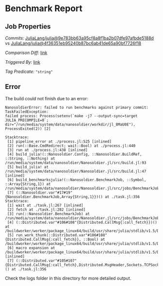 # Benchmark Report

## Job Properties

*Commits:* [JuliaLang/julia@9e783bb63a95cf8a8f1ba2b07dfe97afbde5188d](https://github.com/JuliaLang/julia/commit/9e783bb63a95cf8a8f1ba2b07dfe97afbde5188d) vs [JuliaLang/julia@4f36351eb95240b87bc6ab41de65a90bf7726f18](https://github.com/JuliaLang/julia/commit/4f36351eb95240b87bc6ab41de65a90bf7726f18)

*Comparison Diff:* [link](https://github.com/JuliaLang/julia/compare/4f36351eb95240b87bc6ab41de65a90bf7726f18..9e783bb63a95cf8a8f1ba2b07dfe97afbde5188d)

*Triggered By:* [link](https://github.com/JuliaLang/julia/commit/9e783bb63a95cf8a8f1ba2b07dfe97afbde5188d#commitcomment-48120909)

*Tag Predicate:* `"string"`

## Error

The build could not finish due to an error:

```
NanosoldierError: failed to run benchmarks against primary commit: TaskFailedException:
failed process: Process(setenv(`make -j7 --output-sync=target JULIA_PRECOMPILE=0`; dir="/run/media/system/data/nanosoldier/workdir/jl_8MaU0E"), ProcessExited(2)) [2]

Stacktrace:
 [1] pipeline_error at ./process.jl:525 [inlined]
 [2] run(::Base.CmdRedirect; wait::Bool) at ./process.jl:440
 [3] run at ./process.jl:438 [inlined]
 [4] build_julia!(::Nanosoldier.Config, ::Nanosoldier.BuildRef, ::String, ::Nothing) at /run/media/system/data/nanosoldier/Nanosoldier.jl/src/build.jl:93
 [5] build_julia! at /run/media/system/data/nanosoldier/Nanosoldier.jl/src/build.jl:47 [inlined]
 [6] build_benchmarksjulia!(::Nanosoldier.BenchmarkJob, ::Symbol, ::Array{String,1}) at /run/media/system/data/nanosoldier/Nanosoldier.jl/src/jobs/BenchmarkJob.jl:301
 [7] (::Nanosoldier.var"#17#19"{Nanosoldier.BenchmarkJob,Array{String,1}})() at ./task.jl:356
Stacktrace:
 [1] wait at ./task.jl:267 [inlined]
 [2] fetch at ./task.jl:282 [inlined]
 [3] run(::Nanosoldier.BenchmarkJob) at /run/media/system/data/nanosoldier/Nanosoldier.jl/src/jobs/BenchmarkJob.jl:226
 [4] (::Distributed.var"#106#108"{Distributed.CallMsg{:call_fetch}})() at /buildworker/worker/package_linux64/build/usr/share/julia/stdlib/v1.5/Distributed/src/process_messages.jl:294
 [5] run_work_thunk(::Distributed.var"#106#108"{Distributed.CallMsg{:call_fetch}}, ::Bool) at /buildworker/worker/package_linux64/build/usr/share/julia/stdlib/v1.5/Distributed/src/process_messages.jl:79
 [6] macro expansion at /buildworker/worker/package_linux64/build/usr/share/julia/stdlib/v1.5/Distributed/src/process_messages.jl:294 [inlined]
 [7] (::Distributed.var"#105#107"{Distributed.CallMsg{:call_fetch},Distributed.MsgHeader,Sockets.TCPSocket})() at ./task.jl:356
```

Check the logs folder in this directory for more detailed output.

